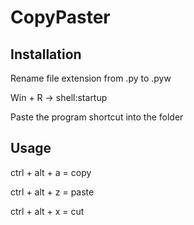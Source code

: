 # CopyPaster

<h2>Installation</h2>
<p>Rename file extension from .py to .pyw</p>
<p>Win + R -> shell:startup</p>
<p>Paste the program shortcut into the folder</p>
<h2>Usage</h2>
<p>ctrl + alt + a = copy</p>
<p>ctrl + alt + z = paste</p>
<p>ctrl + alt + x = cut</p>